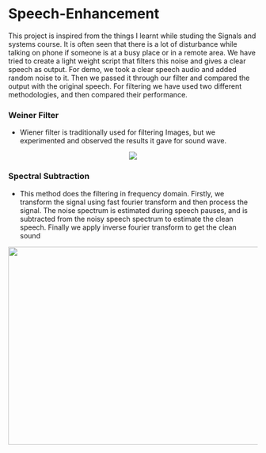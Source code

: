 # Speech-Enhancement
This project is inspired from the things I learnt while studing the Signals and systems course. It is often seen that there is a lot of disturbance while talking on phone if someone is at a busy place or in a remote area. We have tried to create a light weight script that filters this noise and gives a clear speech as output. For demo, we took a clear speech audio and added random noise to it. Then we passed it through our filter and compared the output with the original speech. For filtering we have used two different methodologies, and then compared their performance.

### Weiner Filter
- Wiener filter is traditionally used for filtering Images, but we experimented and observed the results it gave for sound wave.

<div align="center">
<img src="https://upload.wikimedia.org/wikipedia/commons/thumb/0/00/Wiener_block.svg/700px-Wiener_block.svg.png"/>
</div>

### Spectral Subtraction
- This method does the filtering in frequency domain. Firstly, we transform the signal using fast fourier transform and then process the signal. The noise spectrum is estimated during speech pauses, and is subtracted from the noisy speech spectrum to estimate the clean speech. Finally we apply inverse fourier transform to get the clean sound
<div align="center">
<img src="https://www.researchgate.net/profile/Dhiraj-Nitnaware/publication/330136743/figure/fig1/AS:711339660042240@1546607999272/Spectral-Subtraction-Method-Block-Diagram-2.ppm"/ height = 400 width = 550>
</div>
